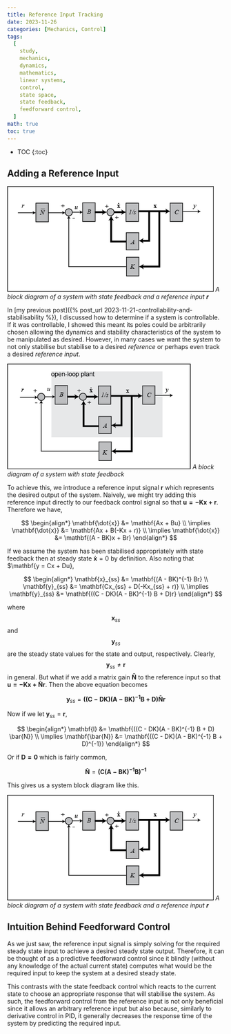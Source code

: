 ```yaml
---
title: Reference Input Tracking
date: 2023-11-26
categories: [Mechanics, Control]
tags:
  [
    study,
    mechanics,
    dynamics,
    mathematics,
    linear systems,
    control,
    state space,
    state feedback,
    feedforward control,
  ]
math: true
toc: true
---
```


<!-- prettier-ignore -->
* TOC
{:toc}

## Adding a Reference Input

<!-- prettier-ignore -->
![A block diagram of a system with state feedback and reference input](/images/statefeedback_w_ref.jpg)
_A block diagram of a system with state feedback and a reference input $\mathbf{r}$_

In [my previous post]({% post_url 2023-11-21-controllability-and-stabilisability %}), I discussed
how to determine if a system is controllable. If it was controllable, I showed this meant its poles
could be arbitrarily chosen allowing the dynamics and stability characteristics of the system to be
manipulated as desired. However, in many cases we want the system to not only stabilise but
stabilise to a desired _reference_ or perhaps even track a desired _reference input_.

![A block diagram of a system with state feedback](/images/statefeedback.jpg) _A block diagram of a
system with state feedback_

To achieve this, we introduce a reference input signal $\mathbf{r}$ which represents the desired
output of the system. Naively, we might try adding this reference input directly to our feedback
control signal so that $\mathbf{u = -Kx + r}$. Therefore we have,

$$
\begin{align*}
  \mathbf{\dot{x}} &= \mathbf{Ax + Bu} \\
  \implies \mathbf{\dot{x}} &= \mathbf{Ax + B(-Kx + r)} \\
  \implies \mathbf{\dot{x}} &= \mathbf{(A - BK)x + Br}
\end{align*}
$$

If we assume the system has been stabilised appropriately with state feedback then at steady state
$\mathbf{\dot{x}} = 0$ by definition. Also noting that $\mathbf{y = Cx + Du},

$$
\begin{align*}
  \mathbf{x}_{ss} &= \mathbf{(A - BK)^{-1} Br} \\
  \mathbf{y}_{ss} &= \mathbf{Cx_{ss} + D(-Kx_{ss} + r)} \\
  \implies \mathbf{y}_{ss} &= \mathbf{((C - DK)(A - BK)^{-1} B + D)r}
\end{align*}
$$

where $$\mathbf{x}_{ss}$$ and $$\mathbf{y}_{ss}$$ are the steady state values for the state and
output, respectively. Clearly, $$\mathbf{y}_{ss} \neq \mathbf{r}$$ in general. But what if we add a
matrix gain $\mathbf{\bar{N}}$ to the reference input so that $\mathbf{u = -Kx + \bar{N}r}$. Then
the above equation becomes

$$
\mathbf{y}_{ss} = \mathbf{((C - DK)(A - BK)^{-1} B + D) \bar{N}r}
$$

Now if we let $\mathbf{y}_{ss} = \mathbf{r}$,

$$
\begin{align*}
  \mathbf{I} &= \mathbf{((C - DK)(A - BK)^{-1} B + D) \bar{N}} \\
  \implies \mathbf{\bar{N}} &= \mathbf{((C - DK)(A - BK)^{-1} B + D)^{-1}}
\end{align*}
$$

Or if $\mathbf{D = 0}$ which is fairly common,

$$
\mathbf{\bar{N}} = \mathbf{(C(A - BK)^{-1} B)^{-1}}
$$

This gives us a system block diagram like this.

<!-- prettier-ignore -->
![A block diagram of a system with state feedback and reference input](/images/statefeedback_w_ref.jpg)
_A block diagram of a system with state feedback and a reference input $\mathbf{r}$_

## Intuition Behind Feedforward Control

As we just saw, the reference input signal is simply solving for the required steady state input to
achieve a desired steady state output. Therefore, it can be thought of as a predictive feedforward
control since it blindly \(without any knowledge of the actual current state\) computes what would
be the required input to keep the system at a desired steady state.

This contrasts with the state feedback control which reacts to the current state to choose an
appropriate response that will stabilise the system. As such, the feedforward control from the
reference input is not only beneficial since it allows an arbitrary reference input but also
because, similarly to derivative control in PID, it generally decreases the response time of the
system by predicting the required input.

